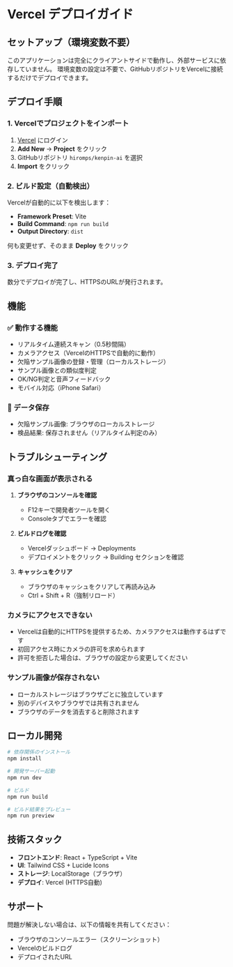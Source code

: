 # Vercel デプロイガイド

## セットアップ（環境変数不要）

このアプリケーションは完全にクライアントサイドで動作し、外部サービスに依存していません。
環境変数の設定は不要で、GitHubリポジトリをVercelに接続するだけでデプロイできます。

## デプロイ手順

### 1. Vercelでプロジェクトをインポート

1. [Vercel](https://vercel.com) にログイン
2. **Add New** → **Project** をクリック
3. GitHubリポジトリ `hiromps/kenpin-ai` を選択
4. **Import** をクリック

### 2. ビルド設定（自動検出）

Vercelが自動的に以下を検出します：
- **Framework Preset**: Vite
- **Build Command**: `npm run build`
- **Output Directory**: `dist`

何も変更せず、そのまま **Deploy** をクリック

### 3. デプロイ完了

数分でデプロイが完了し、HTTPSのURLが発行されます。

## 機能

### ✅ 動作する機能
- リアルタイム連続スキャン（0.5秒間隔）
- カメラアクセス（VercelのHTTPSで自動的に動作）
- 欠陥サンプル画像の登録・管理（ローカルストレージ）
- サンプル画像との類似度判定
- OK/NG判定と音声フィードバック
- モバイル対応（iPhone Safari）

### 📝 データ保存
- 欠陥サンプル画像: ブラウザのローカルストレージ
- 検品結果: 保存されません（リアルタイム判定のみ）

## トラブルシューティング

### 真っ白な画面が表示される

1. **ブラウザのコンソールを確認**
   - F12キーで開発者ツールを開く
   - Consoleタブでエラーを確認

2. **ビルドログを確認**
   - Vercelダッシュボード → Deployments
   - デプロイメントをクリック → Building セクションを確認

3. **キャッシュをクリア**
   - ブラウザのキャッシュをクリアして再読み込み
   - Ctrl + Shift + R（強制リロード）

### カメラにアクセスできない

- Vercelは自動的にHTTPSを提供するため、カメラアクセスは動作するはずです
- 初回アクセス時にカメラの許可を求められます
- 許可を拒否した場合は、ブラウザの設定から変更してください

### サンプル画像が保存されない

- ローカルストレージはブラウザごとに独立しています
- 別のデバイスやブラウザでは共有されません
- ブラウザのデータを消去すると削除されます

## ローカル開発

```bash
# 依存関係のインストール
npm install

# 開発サーバー起動
npm run dev

# ビルド
npm run build

# ビルド結果をプレビュー
npm run preview
```

## 技術スタック

- **フロントエンド**: React + TypeScript + Vite
- **UI**: Tailwind CSS + Lucide Icons
- **ストレージ**: LocalStorage（ブラウザ）
- **デプロイ**: Vercel (HTTPS自動)

## サポート

問題が解決しない場合は、以下の情報を共有してください：
- ブラウザのコンソールエラー（スクリーンショット）
- Vercelのビルドログ
- デプロイされたURL
